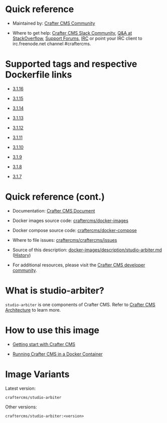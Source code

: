 # Quick reference

* Maintained by: [Crafter CMS Community](https://github.com/craftercms)

* Where to get help: [Crafter CMS Slack Community](https://craftercms.slack.com/join/shared_invite/enQtNDg0NzI3NzA0NjMwLWZmMGQzMDViMzA5NDE1YjMzM2M1N2JlOWJlZDA1MjA2MGJlZjgzNDVlMmI5ODQxNmNjMWQ3NzA5ZWNkN2UxOWE), [Q&A at StackOverflow](https://stackoverflow.com/questions/tagged/crafter-cms), [Support Forums](https://groups.google.com/forum/#!forum/craftercms), [IRC](https://webchat.freenode.net/#craftercms) or point your IRC client to irc.freenode.net channel #craftercms.

# Supported tags and respective Dockerfile links

* [3.1.16](https://github.com/craftercms/docker-images/blob/v3.1.16/images/arbiter/Dockerfile)

* [3.1.15](https://github.com/craftercms/docker-images/blob/v3.1.15/images/arbiter/Dockerfile)

* [3.1.14](https://github.com/craftercms/docker-images/blob/v3.1.14/images/arbiter/Dockerfile)

* [3.1.13](https://github.com/craftercms/docker-images/blob/v3.1.13/images/arbiter/Dockerfile)

* [3.1.12](https://github.com/craftercms/docker-images/blob/v3.1.12/images/arbiter/Dockerfile)

* [3.1.11](https://github.com/craftercms/docker-images/blob/v3.1.11/images/arbiter/Dockerfile)

* [3.1.10](https://github.com/craftercms/docker-images/blob/v3.1.10/images/arbiter/Dockerfile)

* [3.1.9](https://github.com/craftercms/docker-images/blob/v3.1.9/images/arbiter/Dockerfile)

* [3.1.8](https://github.com/craftercms/docker-images/blob/v3.1.8/images/arbiter/Dockerfile)

* [3.1.7](https://github.com/craftercms/docker-images/blob/v3.1.7/images/arbiter/Dockerfile)

# Quick reference (cont.)

* Documentation: [Crafter CMS Document](https://docs.craftercms.org/en/index.html)

* Docker images source code: [craftercms/docker-images](https://github.com/craftercms/docker-images)

* Docker compose source code: [craftercms/docker-compose](https://github.com/craftercms/docker-compose)

* Where to file issues: [craftercms/craftercms/issues](https://github.com/craftercms/craftercms/issues)

* Source of this description: [docker-images/description/studio-arbiter.md](https://github.com/craftercms/docker-images/tree/master/description/studio-arbiter.md) ([History](https://github.com/craftercms/docker-images/commits/master/description/studio-arbiter.md))

* For additional resources, please visit the [Crafter CMS developer community](http://craftercms.org/).

# What is studio-arbiter?

`studio-arbiter` is one components of Crafter CMS. Refer to [Crafter CMS Architecture](https://docs.craftercms.org/en/3.1/developers/architecture.html) to learn more.


# How to use this image

* [Getting start with Crafter CMS](https://docs.craftercms.org/en/3.1/getting-started/index.html)

* [Running Crafter CMS in a Docker Container](https://docs.craftercms.org/en/3.1/getting-started/quick-start-guide.html#running-crafter-cms-in-a-docker-container)

# Image Variants

Latest version:

```
craftercms/studio-arbiter
```

Other versions:

```
craftercms/studio-arbiter:<version>
```